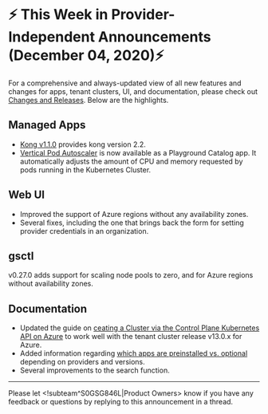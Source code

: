 # :zap: This Week in Provider-Independent Announcements (December 04, 2020):zap:

For a comprehensive and always-updated view of all new features and changes for apps, tenant clusters, UI, and documentation, please check out [Changes and Releases](https://docs.giantswarm.io/changes/). Below are the highlights.

## Managed Apps

- [Kong v1.1.0](https://docs.giantswarm.io/changes/managed-apps/kong-app/v1.1.0/) provides kong version 2.2.
- [Vertical Pod Autoscaler](https://github.com/giantswarm/vertical-pod-autoscaler-app/blob/master/CHANGELOG.md#100---2020-11-27) is now available as a Playground Catalog app. It automatically adjusts the amount of CPU and memory requested by pods running in the Kubernetes Cluster. 

## Web UI

- Improved the support of Azure regions without any availability zones.
- Several fixes, including the one that brings back the form for setting provider credentials in an organization.

## gsctl

v0.27.0 adds support for scaling node pools to zero, and for Azure regions without availability zones.

## Documentation

- Updated the guide on [ceating a Cluster via the Control Plane Kubernetes API on Azure](https://docs.giantswarm.io/guides/creating-clusters-via-crs-on-azure/) to work well with the tenant cluster release v13.0.x for Azure.
- Added information regarding [which apps are preinstalled vs. optional](https://docs.giantswarm.io/reference/tenant-cluster-release-versions/#apps) depending on providers and versions.
- Several improvements to the search function.

---
Please let <!subteam^S0GSG846L|Product Owners> know if you have any feedback or questions by replying to this announcement in a thread.
